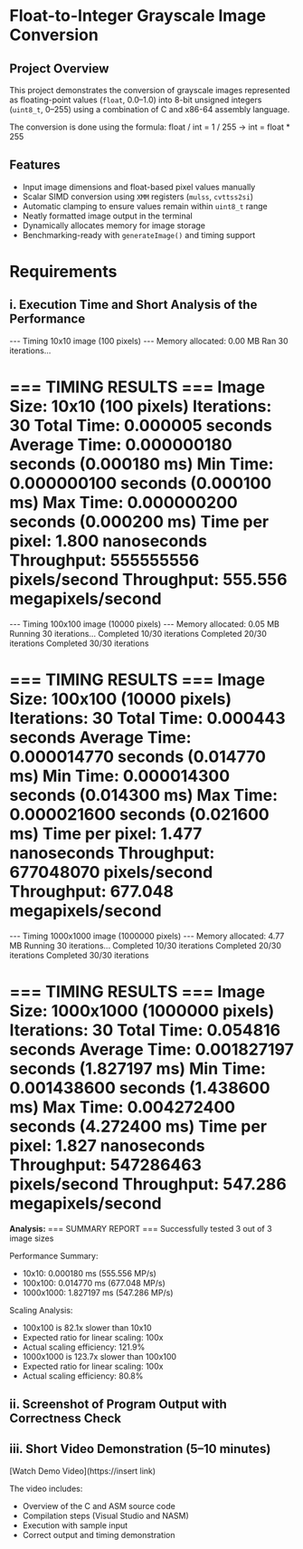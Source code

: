 # Float-to-Integer Grayscale Image Conversion

## Project Overview

This project demonstrates the conversion of grayscale images represented as floating-point values (`float`, 0.0–1.0) into 8-bit unsigned integers (`uint8_t`, 0–255) using a combination of C and x86-64 assembly language.

The conversion is done using the formula: float / int = 1 / 255 → int = float * 255

## Features

- Input image dimensions and float-based pixel values manually
- Scalar SIMD conversion using `XMM` registers (`mulss`, `cvttss2si`)
- Automatic clamping to ensure values remain within `uint8_t` range
- Neatly formatted image output in the terminal
- Dynamically allocates memory for image storage
- Benchmarking-ready with `generateImage()` and timing support

# Requirements

## i. Execution Time and Short Analysis of the Performance
--- Timing 10x10 image (100 pixels) ---
Memory allocated: 0.00 MB
Ran 30 iterations...

=== TIMING RESULTS ===
Image Size: 10x10 (100 pixels)
Iterations: 30
Total Time: 0.000005 seconds
Average Time: 0.000000180 seconds (0.000180 ms)
Min Time: 0.000000100 seconds (0.000100 ms)
Max Time: 0.000000200 seconds (0.000200 ms)
Time per pixel: 1.800 nanoseconds
Throughput: 555555556 pixels/second
Throughput: 555.556 megapixels/second
======================

--- Timing 100x100 image (10000 pixels) ---
Memory allocated: 0.05 MB
Running 30 iterations...
  Completed 10/30 iterations
  Completed 20/30 iterations
  Completed 30/30 iterations

=== TIMING RESULTS ===
Image Size: 100x100 (10000 pixels)
Iterations: 30
Total Time: 0.000443 seconds
Average Time: 0.000014770 seconds (0.014770 ms)
Min Time: 0.000014300 seconds (0.014300 ms)
Max Time: 0.000021600 seconds (0.021600 ms)
Time per pixel: 1.477 nanoseconds
Throughput: 677048070 pixels/second
Throughput: 677.048 megapixels/second
======================

--- Timing 1000x1000 image (1000000 pixels) ---
Memory allocated: 4.77 MB
Running 30 iterations...
  Completed 10/30 iterations
  Completed 20/30 iterations
  Completed 30/30 iterations

=== TIMING RESULTS ===
Image Size: 1000x1000 (1000000 pixels)
Iterations: 30
Total Time: 0.054816 seconds
Average Time: 0.001827197 seconds (1.827197 ms)
Min Time: 0.001438600 seconds (1.438600 ms)
Max Time: 0.004272400 seconds (4.272400 ms)
Time per pixel: 1.827 nanoseconds
Throughput: 547286463 pixels/second
Throughput: 547.286 megapixels/second
======================
**Analysis:**
=== SUMMARY REPORT ===
Successfully tested 3 out of 3 image sizes

Performance Summary:
- 10x10: 0.000180 ms (555.556 MP/s)
- 100x100: 0.014770 ms (677.048 MP/s)
- 1000x1000: 1.827197 ms (547.286 MP/s)

Scaling Analysis:
- 100x100 is 82.1x slower than 10x10
- Expected ratio for linear scaling: 100x
- Actual scaling efficiency: 121.9%
- 1000x1000 is 123.7x slower than 100x100
- Expected ratio for linear scaling: 100x
- Actual scaling efficiency: 80.8%

## ii. Screenshot of Program Output with Correctness Check

## iii. Short Video Demonstration (5–10 minutes)

[Watch Demo Video](https://insert link)

The video includes:
- Overview of the C and ASM source code
- Compilation steps (Visual Studio and NASM)
- Execution with sample input
- Correct output and timing demonstration

